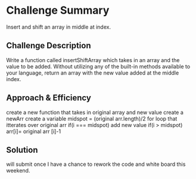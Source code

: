 # Challenge Summary
Insert and shift an array in middle at index. 

## Challenge Description
Write a function called insertShiftArray which takes in an array and the value to be added. Without utilizing any of the built-in methods available to your language, return an array with the new value added at the middle index.

## Approach & Efficiency
create a new function that takes in original array and new value
create a newArr 
create a variable midspot = (original arr.length)/2
for loop that itterates over original arr 
if(i === midspot) add new value
if(i > midspot) arr[i]= original arr [i]-1

## Solution
will submit once I have a chance to rework the code and white board this weekend.
